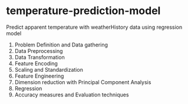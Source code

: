 # temperature-prediction-model
Predict apparent temperature with weatherHistory data using regression model
1. Problem Definition and Data gathering
2. Data Preprocessing
3. Data Transformation
4. Feature Encoding
5. Scaling and Standardization
6. Feature Engineering
7. Dimension reduction with Principal Component Analysis
8. Regression
9. Accuracy measures and Evaluation techniques